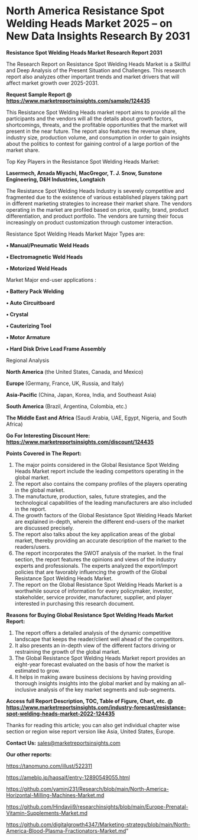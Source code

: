 # North America Resistance Spot Welding Heads Market 2025 – on New Data Insights Research By 2031

<strong>Resistance Spot Welding Heads Market Research Report 2031</strong>

The Research Report on Resistance Spot Welding Heads Market is a Skillful and Deep Analysis of the Present Situation and Challenges. This research report also analyzes other important trends and market drivers that will affect market growth over 2025-2031.

<strong>Request Sample Report @ <a href=https://www.marketreportsinsights.com/sample/124435>https://www.marketreportsinsights.com/sample/124435</a></strong>

This Resistance Spot Welding Heads market report aims to provide all the participants and the vendors will all the details about growth factors, shortcomings, threats, and the profitable opportunities that the market will present in the near future. The report also features the revenue share, industry size, production volume, and consumption in order to gain insights about the politics to contest for gaining control of a large portion of the market share.

Top Key Players in the Resistance Spot Welding Heads Market:

<strong>Lasermech, Amada Miyachi, MacGregor, T. J. Snow, Sunstone Engineering, D&H Industries, Longtaich</strong>

The Resistance Spot Welding Heads Industry is severely competitive and fragmented due to the existence of various established players taking part in different marketing strategies to increase their market share. The vendors operating in the market are profiled based on price, quality, brand, product differentiation, and product portfolio. The vendors are turning their focus increasingly on product customization through customer interaction.

Resistance Spot Welding Heads Market Major Types are:

<strong>• Manual/Pneumatic Weld Heads

• Electromagnetic Weld Heads

• Motorized Weld Heads</strong>

Market Major end-user applications :

<strong>• Battery Pack Welding

• Auto Circuitboard

• Crystal

• Cauterizing Tool

• Motor Armature

• Hard Disk Drive Lead Frame Assembly</strong>

Regional Analysis

</u><strong><b>North America</b></strong> (the United States, Canada, and Mexico)

<strong><b>Europe </b></strong>(Germany, France, UK, Russia, and Italy)

<strong><b>Asia-Pacific</b></strong> (China, Japan, Korea, India, and Southeast Asia)

<strong><b>South America</b></strong> (Brazil, Argentina, Colombia, etc.)

<strong><b>The Middle East and Africa</b></strong> (Saudi Arabia, UAE, Egypt, Nigeria, and South Africa)

<strong>Go For Interesting Discount Here: <a href=https://www.marketreportsinsights.com/discount/124435>https://www.marketreportsinsights.com/discount/124435</a></strong>

<strong>Points Covered in The Report:</strong>
<ol>
  <li>The major points considered in the Global Resistance Spot Welding Heads Market report include the leading competitors operating in the global market.</li>
  <li>The report also contains the company profiles of the players operating in the global market.</li>
  <li>The manufacture, production, sales, future strategies, and the technological capabilities of the leading manufacturers are also included in the report.</li>
  <li>The growth factors of the Global Resistance Spot Welding Heads Market are explained in-depth, wherein the different end-users of the market are discussed precisely.</li>
  <li>The report also talks about the key application areas of the global market, thereby providing an accurate description of the market to the readers/users.</li>
  <li>The report incorporates the SWOT analysis of the market. In the final section, the report features the opinions and views of the industry experts and professionals. The experts analyzed the export/import policies that are favorably influencing the growth of the Global Resistance Spot Welding Heads Market.</li>
  <li>The report on the Global Resistance Spot Welding Heads Market is a worthwhile source of information for every policymaker, investor, stakeholder, service provider, manufacturer, supplier, and player interested in purchasing this research document.</li>
</ol>
<strong>Reasons for Buying Global Resistance Spot Welding Heads Market Report:</strong>

<ol>
  <li>The report offers a detailed analysis of the dynamic competitive landscape that keeps the reader/client well ahead of the competitors.</li>
  <li>It also presents an in-depth view of the different factors driving or restraining the growth of the global market.</li>
  <li>The Global Resistance Spot Welding Heads Market report provides an eight-year forecast evaluated on the basis of how the market is estimated to grow.</li>
  <li>It helps in making aware business decisions by having providing thorough insights insights into the global market and by making an all-inclusive analysis of the key market segments and sub-segments.</li>
</ol>
<strong>Access full Report Description, TOC, Table of Figure, Chart, etc. @ <a href=https://www.marketreportsinsights.com/industry-forecast/resistance-spot-welding-heads-market-2022-124435>https://www.marketreportsinsights.com/industry-forecast/resistance-spot-welding-heads-market-2022-124435</a></strong>


Thanks for reading this article; you can also get individual chapter wise section or region wise report version like Asia, United States, Europe.

<strong>Contact Us:</strong>
sales@marketreportsinsights.com

<strong>Our other reports:</strong>

<a href=https://tanomuno.com/illust/522311>https://tanomuno.com/illust/522311</a>

<a href=https://ameblo.jp/haqsaif/entry-12890549055.html>https://ameblo.jp/haqsaif/entry-12890549055.html</a>

<a href=https://github.com/yamini231/Research/blob/main/North-America-Horizontal-Milling-Machines-Market.md>https://github.com/yamini231/Research/blob/main/North-America-Horizontal-Milling-Machines-Market.md</a>

<a href=https://github.com/Hindavii9/researchinsights/blob/main/Europe-Prenatal-Vitamin-Supplements-Market.md>https://github.com/Hindavii9/researchinsights/blob/main/Europe-Prenatal-Vitamin-Supplements-Market.md</a>

<a href=https://github.com/digitalgrowth4347/Marketing-strategy/blob/main/North-America-Blood-Plasma-Fractionators-Market.md>https://github.com/digitalgrowth4347/Marketing-strategy/blob/main/North-America-Blood-Plasma-Fractionators-Market.md</a>"
